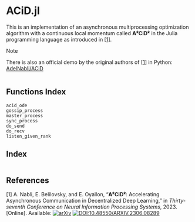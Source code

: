 # ACiD.jl

This is an implementation of an asynchronous multiprocessing optimization algorithm with a continuous local momentum called **A²CiD²** in the Julia programming language as introduced in [[1]].

> [!NOTE]
> There is also an official demo by the original authors of [[1]] in Python: [AdelNabli/ACiD](https://github.com/AdelNabli/ACiD "AdelNabli/ACiD: Implementation of NeurIPS 2023 paper ACiD: Accelerating Asynchronous Communication in Decentralized Deep Learning.")

<!-- 
## Usage
### Installation
### Example
```julia
s = "Julia syntax highlighting";
println(s);
```
-->

```@contents
```

## Functions Index
```@docs
acid_ode
gossip_process
master_process
sync_process
do_send
do_recv
listen_given_rank
```

## Index
```@index
```

## References

\[1\] <span id="[1]">A. Nabli, E. Belilovsky, and E. Oyallon, “**A²CiD²**: Accelerating Asynchronous Communication in Decentralized Deep Learning,” in *Thirty-seventh Conference on Neural Information Processing Systems*, 2023. [Online]. Available: [![arXiv](https://img.shields.io/badge/arXiv-2306.08289-b31b1b.svg)](https://arxiv.org/abs/2306.08289) [![DOI:10.48550/ARXIV.2306.08289](https://img.shields.io/badge/DOI-10.48550/arXiv.2306.08289-b31b1b.svg)](https://doi.org/10.48550/arXiv.2306.08289)</span>

[1]: #[1] "A. Nabli, E. Belilovsky, and E. Oyallon, “A²CiD²: Accelerating Asynchronous Communication in Decentralized Deep Learning,” in Thirty-seventh Conference on Neural Information Processing Systems, 2023."